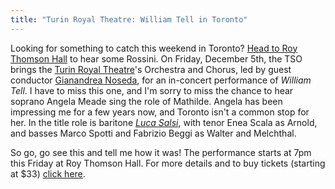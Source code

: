 ```yaml
---
title: "Turin Royal Theatre: William Tell in Toronto"
---
```


Looking for something to catch this weekend in Toronto? [Head to Roy Thomson Hall](http://www.tso.ca/en-ca/concerts-and-tickets/2014-2015-Season/EventDetails/William-Tell-Turin-Royal-Theatre.aspx) to hear some Rossini. On Friday, December 5th, the TSO brings the [Turin Royal Theatre](http://www.teatroregio.torino.it/en/node/4163/locandina)'s Orchestra and Chorus, led&nbsp;by guest conductor [Gianandrea Noseda](http://www.gianandreanoseda.com/home.aspx), for an in-concert performance of *William Tell*. I have to miss this one, and I'm sorry to miss the chance to hear soprano Angela Meade sing the role of Mathilde. Angela has been impressing me for a few years now, and Toronto isn't a common stop for her. In the title role is baritone [*Luca Salsi*](https://twitter.com/rigoletto75), with tenor Enea Scala</a> as Arnold, and basses Marco Spotti and Fabrizio Beggi as Walter and Melchthal.

So go, go see this and tell me how it was! The performance starts at 7pm this Friday at Roy Thomson Hall. For more details and to buy tickets (starting at $33) [click here](http://www.tso.ca/en-ca/concerts-and-tickets/2014-2015-Season/EventDetails/William-Tell-Turin-Royal-Theatre.aspx).
